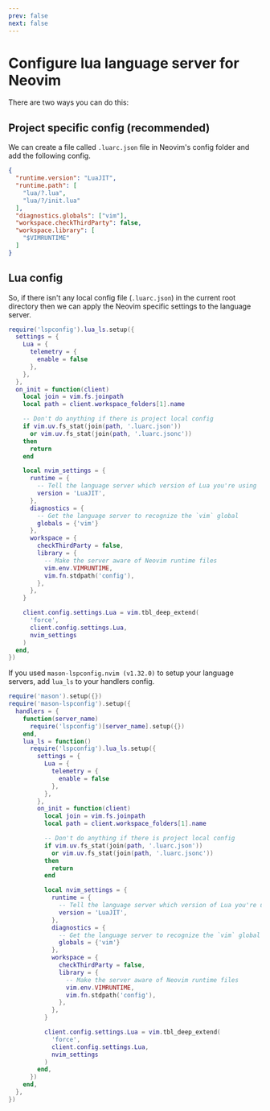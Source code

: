 ```yaml
---
prev: false
next: false
---
```


# Configure lua language server for Neovim

There are two ways you can do this:

## Project specific config (recommended)

We can create a file called `.luarc.json` file in Neovim's config folder and add the following config.

```json
{
  "runtime.version": "LuaJIT",
  "runtime.path": [
    "lua/?.lua",
    "lua/?/init.lua"
  ],
  "diagnostics.globals": ["vim"],
  "workspace.checkThirdParty": false,
  "workspace.library": [
    "$VIMRUNTIME"
  ]
}
```

## Lua config

So, if there isn't any local config file (`.luarc.json`) in the current root directory then we can apply the Neovim specific settings to the language server.

```lua
require('lspconfig').lua_ls.setup({
  settings = {
    Lua = {
      telemetry = {
        enable = false
      },
    },
  },
  on_init = function(client)
    local join = vim.fs.joinpath
    local path = client.workspace_folders[1].name

    -- Don't do anything if there is project local config
    if vim.uv.fs_stat(join(path, '.luarc.json')) 
      or vim.uv.fs_stat(join(path, '.luarc.jsonc'))
    then
      return
    end

    local nvim_settings = {
      runtime = {
        -- Tell the language server which version of Lua you're using
        version = 'LuaJIT',
      },
      diagnostics = {
        -- Get the language server to recognize the `vim` global
        globals = {'vim'}
      },
      workspace = {
        checkThirdParty = false,
        library = {
          -- Make the server aware of Neovim runtime files
          vim.env.VIMRUNTIME,
          vim.fn.stdpath('config'),
        },
      },
    }

    client.config.settings.Lua = vim.tbl_deep_extend(
      'force',
      client.config.settings.Lua,
      nvim_settings
    )
  end,
})
```

If you used `mason-lspconfig.nvim (v1.32.0)` to setup your language servers, add `lua_ls` to your handlers config.

```lua
require('mason').setup({})
require('mason-lspconfig').setup({
  handlers = {
    function(server_name)
      require('lspconfig')[server_name].setup({})
    end,
    lua_ls = function()
      require('lspconfig').lua_ls.setup({
        settings = {
          Lua = {
            telemetry = {
              enable = false
            },
          },
        },
        on_init = function(client)
          local join = vim.fs.joinpath
          local path = client.workspace_folders[1].name

          -- Don't do anything if there is project local config
          if vim.uv.fs_stat(join(path, '.luarc.json')) 
            or vim.uv.fs_stat(join(path, '.luarc.jsonc'))
          then
            return
          end

          local nvim_settings = {
            runtime = {
              -- Tell the language server which version of Lua you're using
              version = 'LuaJIT',
            },
            diagnostics = {
              -- Get the language server to recognize the `vim` global
              globals = {'vim'}
            },
            workspace = {
              checkThirdParty = false,
              library = {
                -- Make the server aware of Neovim runtime files
                vim.env.VIMRUNTIME,
                vim.fn.stdpath('config'),
              },
            },
          }

          client.config.settings.Lua = vim.tbl_deep_extend(
            'force',
            client.config.settings.Lua,
            nvim_settings
          )
        end,
      })
    end,
  },
})
```

